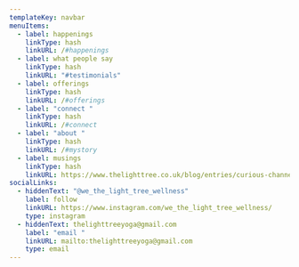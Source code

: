 ```yaml
---
templateKey: navbar
menuItems:
  - label: happenings
    linkType: hash
    linkURL: /#happenings
  - label: what people say
    linkType: hash
    linkURL: "#testimonials"
  - label: offerings
    linkType: hash
    linkURL: /#offerings
  - label: "connect "
    linkType: hash
    linkURL: /#connect
  - label: "about "
    linkType: hash
    linkURL: /#mystory
  - label: musings
    linkType: hash
    linkURL: https://www.thelighttree.co.uk/blog/entries/curious-channellings-and-random-ramblings
socialLinks:
  - hiddenText: "@we_the_light_tree_wellness"
    label: follow
    linkURL: https://www.instagram.com/we_the_light_tree_wellness/
    type: instagram
  - hiddenText: thelighttreeyoga@gmail.com
    label: "email "
    linkURL: mailto:thelighttreeyoga@gmail.com
    type: email
---
```

